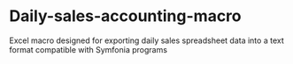 # Daily-sales-accounting-macro
Excel macro designed for exporting daily sales spreadsheet data into a text format compatible with Symfonia programs
